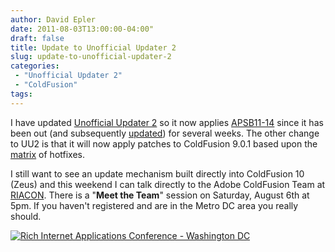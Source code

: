 ```yaml
---
author: David Epler
date: 2011-08-03T13:00:00-04:00"
draft: false
title: Update to Unofficial Updater 2
slug: update-to-unofficial-updater-2
categories:
 - "Unofficial Updater 2"
 - "ColdFusion"
tags:
---
```


I have updated [Unofficial Updater 2](https://github.com/dcepler/unofficial-updater2) so it now applies [APSB11-14](http://www.adobe.com/support/security/bulletins/apsb11-14.html) since it has been out (and subsequently [updated](http://blogs.adobe.com/coldfusion/2011/07/20/june-coldfusion-security-hot-fix-updated/)) for several weeks. The other change to UU2 is that it will now apply patches to ColdFusion 9.0.1 based upon the [matrix](https://github.com/dcepler/unofficial-updater2/blob/master/cf901-hotfix-matrix.pdf?raw=true) of hotfixes.

<!--more-->

I still want to see an update mechanism built directly into ColdFusion 10 (Zeus) and this weekend I can talk directly to the Adobe ColdFusion Team at [RIACON](http://www.riacon.com). There is a "**Meet the Team**" session on Saturday, August 6th at 5pm. If you haven't registered and are in the Metro DC area you really should.

[![Rich Internet Applications Conference - Washington DC](http://2011.riacon.com/sites/default/files/badges/badge_plain.png)](http://www.riacon.com "Rich Internet Applications Conference - Washington DC")